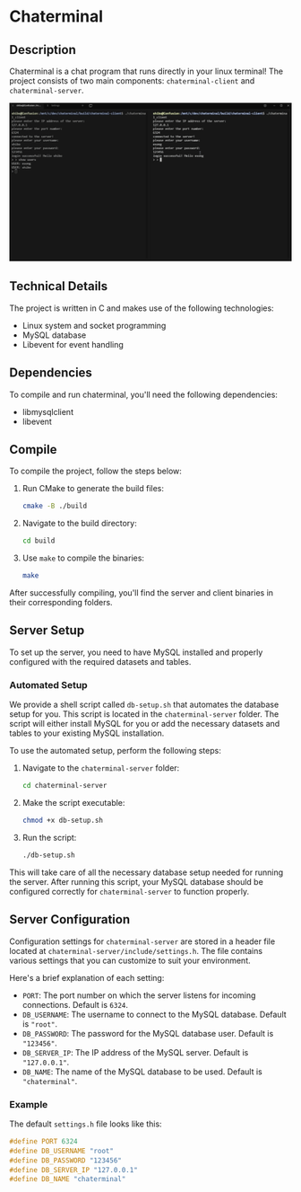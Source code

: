 # Chaterminal

## Description

Chaterminal is a chat program that runs directly in your linux terminal! The project consists of two main components: `chaterminal-client` and `chaterminal-server`.

![Demo GIF](assets/demo.gif)

## Technical Details

The project is written in C and makes use of the following technologies:

- Linux system and socket programming
- MySQL database
- Libevent for event handling

## Dependencies

To compile and run chaterminal, you'll need the following dependencies:

- libmysqlclient
- libevent

## Compile

To compile the project, follow the steps below:

1. Run CMake to generate the build files:
    ```bash
    cmake -B ./build
    ```
2. Navigate to the build directory:
    ```bash
    cd build
    ```
3. Use `make` to compile the binaries:
    ```bash
    make
    ```
After successfully compiling, you'll find the server and client binaries in their corresponding folders.

## Server Setup

To set up the server, you need to have MySQL installed and properly configured with the required datasets and tables.

### Automated Setup

We provide a shell script called `db-setup.sh` that automates the database setup for you. This script is located in the `chaterminal-server` folder. The script will either install MySQL for you or add the necessary datasets and tables to your existing MySQL installation.

To use the automated setup, perform the following steps:

1. Navigate to the `chaterminal-server` folder:
    ```bash
    cd chaterminal-server
    ```

2. Make the script executable:
    ```bash
    chmod +x db-setup.sh
    ```

3. Run the script:
    ```bash
    ./db-setup.sh
    ```

This will take care of all the necessary database setup needed for running the server. After running this script, your MySQL database should be configured correctly for `chaterminal-server` to function properly.

## Server Configuration

Configuration settings for `chaterminal-server` are stored in a header file located at `chaterminal-server/include/settings.h`. The file contains various settings that you can customize to suit your environment.

Here's a brief explanation of each setting:

- `PORT`: The port number on which the server listens for incoming connections. Default is `6324`.
- `DB_USERNAME`: The username to connect to the MySQL database. Default is `"root"`.
- `DB_PASSWORD`: The password for the MySQL database user. Default is `"123456"`.
- `DB_SERVER_IP`: The IP address of the MySQL server. Default is `"127.0.0.1"`.
- `DB_NAME`: The name of the MySQL database to be used. Default is `"chaterminal"`.

### Example

The default `settings.h` file looks like this:

```c
#define PORT 6324
#define DB_USERNAME "root"
#define DB_PASSWORD "123456"
#define DB_SERVER_IP "127.0.0.1"
#define DB_NAME "chaterminal"
